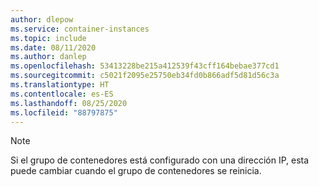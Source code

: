 ```yaml
---
author: dlepow
ms.service: container-instances
ms.topic: include
ms.date: 08/11/2020
ms.author: danlep
ms.openlocfilehash: 53413228be215a412539f43cff164bebae377cd1
ms.sourcegitcommit: c5021f2095e25750eb34fd0b866adf5d81d56c3a
ms.translationtype: HT
ms.contentlocale: es-ES
ms.lasthandoff: 08/25/2020
ms.locfileid: "88797875"
---
```

> [!NOTE]
> Si el grupo de contenedores está configurado con una dirección IP, esta puede cambiar cuando el grupo de contenedores se reinicia.
